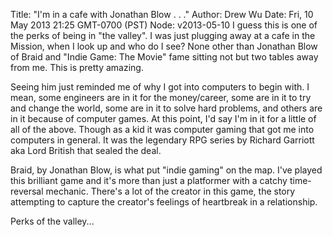 Title: "I'm in a cafe with Jonathan Blow . . ."
Author: Drew Wu
Date: Fri, 10 May 2013 21:25 GMT-0700 (PST)
Node: v2013-05-10
I guess this is one of the perks of being in "the valley". I was just plugging away at a cafe in the Mission, when I look up and who do I see? None other than Jonathan Blow of Braid and "Indie Game: The Movie" fame sitting not but two tables away from me. This is pretty amazing.

Seeing him just reminded me of why I got into computers to begin with. I mean, some engineers are in it for the money/career, some are in it to try and change the world, some are in it to solve hard problems, and others are in it because of computer games. At this point, I'd say I'm in it for a little of all of the above. Though as a kid it was computer gaming that got me into computers in general. It was the legendary RPG series by Richard Garriott aka Lord British that sealed the deal.

Braid, by Jonathan Blow, is what put "indie gaming" on the map. I've played this brilliant game and it's more than just a platformer with a catchy time-reversal mechanic. There's a lot of the creator in this game, the story attempting to capture the creator's feelings of heartbreak in a relationship.

Perks of the valley...

